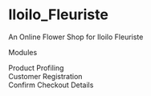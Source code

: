 # Iloilo_Fleuriste
An Online Flower Shop for Iloilo Fleuriste

Modules

Product Profiling <br>
Customer Registration <br>
Confirm Checkout Details <br>
